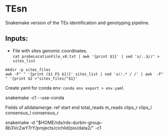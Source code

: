 # TEsn
Snakemake version of the TEs identification and genotyping pipeline.

## Inputs:
- File with sites genomic coordinates.  
`cat probeLocationFile_v8.txt | awk '{print $1}' | sed 's/..$//' > sites_list`

```
mkdir -p sites_files
awk -F" " '{print ($1 FS $1)}' sites_list | sed 's/:.* / /' | awk  -F" " '{print $2 >"sites_files/"$1}'
```

Create yaml for conda env:
`conda env export > env.yaml`


snakemake -c1 --use-conda

Fields of alldatamerge:
ref
start
end
total_reads
m_reads
clips_r
clips_l
consensus_l
consensus_r

snakemake -d "$HOME/rds/rds-durbin-group-8b3VcZwY7rY/projects/cichlid/pio/data2/" -c1

```
